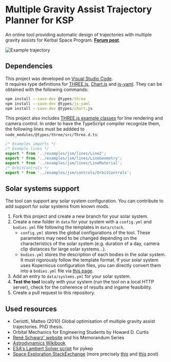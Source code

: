 # Multiple Gravity Assist Trajectory Planner for KSP

An online tool providing automatic design of trajectories with multiple gravity assists for Kerbal Space Program.
[**Forum post**](https://forum.kerbalspaceprogram.com/index.php?/topic/204391-online-calculator-for-trajectories-with-multiple-gravity-assists/).

![Example trajectory](imgs/example_trajectory_2.png)

## Dependencies

This project was developed on [Visual Studio Code](https://code.visualstudio.com/).  
It requires type definitions for [THREE.js](https://github.com/mrdoob/three.js/), [Chart.js](https://github.com/chartjs)
and [js-yaml](https://github.com/nodeca/js-yaml). They can be obtained with the following commands:

```cmd
npm install --save-dev @types/three
npm install --save-dev @types/js-yaml
npm install --save-dev @types/chart.js
```

This project also includes [THREE.js example classes](https://github.com/mrdoob/three.js/tree/dev/examples/js) for line rendering and camera control.
In order to have the TypeScript compiler recognize them, the following lines must be addded to
`node_modules/@types/three/src/Three.d.ts`:

```js
/* Examples imports */
/* Example lines */
export * from '../examples/jsm/lines/Line2';
export * from '../examples/jsm/lines/LineGeometry';
export * from '../examples/jsm/lines/LineMaterial';
/* OrbitControls */
export * from '../examples/jsm/controls/OrbitControls';
```

## Solar systems support

The tool can support any solar system configuration. You can contribute to add support for solar systems from known mods.

1. Fork this project and create a new branch for your solar system.
2. Create a new folder in `data` for your system with a `config.yml`
and `bodies.yml` file following the templates in `data/stock`.
    - `config.yml` stores the global configurations of the tool. These parameters may need
    to be changed depending on the characteristics of the solar system (e.g. duration of a day,
    camera clip distances for large solar systems...).
    - `bodies.yml` stores the description of each bodies in the solar system. It must
    rigorously follow the template format. If your solar
    system uses Kopernicus configuration files, you can directly convert them into
    a `bodies.yml` file via [this page](https://krafpy.github.io/KSP-MGA-Planner/tools/cfg-to-yml/).
3. Add an entry to `data/systems.yml` for your solar system.
4. **Test the tool** locally with your system (run the tool on a local HTTP server),
check for the coherence of results and ingame feasibility.
5. Create a pull request to this repository.

## Used resources

- Ceriotti, Matteo (2010) Global optimisation of multiple gravity assist trajectories. PhD thesis.
- Orbital Mechanics for Engineering Students by Howard D. Curtis
- [René Schwarz' website](https://www.rene-schwarz.com/web/Home) and his Memorandum Series
- [Astrodynamics Wikibook](https://en.wikibooks.org/wiki/Astrodynamics)
- [ESA's Lambert Solver script](https://github.com/esa/pykep/blob/master/src/lambert_problem.cpp) for pykep
- [Space Exploration StackExchange](https://space.stackexchange.com/) (more precisely [this](https://space.stackexchange.com/questions/54414/how-to-calculate-the-velocity-vector-in-the-case-of-a-hyperbolic-orbit) and [this](https://space.stackexchange.com/questions/54448/calculating-the-time-of-flight-between-two-anomalies-gives-a-negative-result) post)
